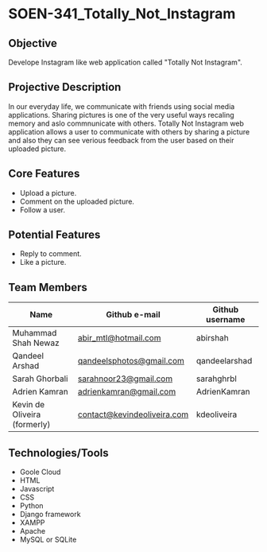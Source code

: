 
# SOEN-341_Totally_Not_Instagram

## Objective 

Develope Instagram like web application called "Totally Not Instagram".

## Projective Description

In our everyday life, we communicate with friends using social media applications. Sharing pictures is one of the very useful
ways recaling memory and aslo commnunicate with others. Totally Not Instagram web application allows a user to communicate with 
others by sharing a picture and also they can see verious feedback from the user based on their uploaded picture.

## Core Features

* Upload a picture.
* Comment on the uploaded picture.
* Follow a user.

## Potential Features

* Reply to comment.
* Like a picture.

## Team Members

| Name                          | Github e-mail                                       | Github username    
|--------------------           |-------------------------------                      |-----------------
|Muhammad Shah Newaz            |abir_mtl@hotmail.com                                 |abirshah
|Qandeel Arshad                 |qandeelsphotos@gmail.com                             |qandeelarshad
|Sarah Ghorbali                 |sarahnoor23@gmail.com                                |sarahghrbl
|Adrien Kamran                  |adrienkamran@gmail.com                               |AdrienKamran
|Kevin de Oliveira (formerly)   |contact@kevindeoliveira.com                          |kdeoliveira

## Technologies/Tools

* Goole Cloud
* HTML
* Javascript
* CSS
* Python
* Django framework
* XAMPP
* Apache
* MySQL or SQLite
